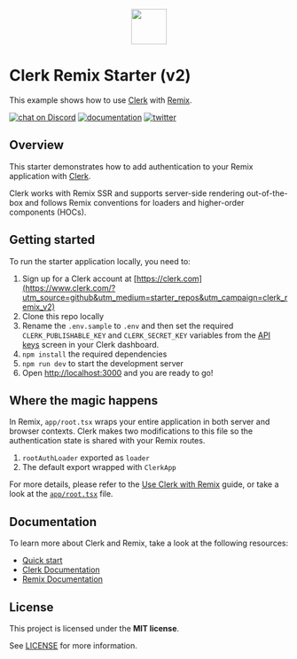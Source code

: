 <p align="center">
  <a href="https://www.clerk.com/?utm_source=github&utm_medium=starter_repos&utm_campaign=clerk_remix_v2" target="_blank" align="center">
    <picture>
      <source media="(prefers-color-scheme: dark)" srcset="./docs/clerk-logo-dark.png">
      <img src="./docs/clerk-logo-light.png" height="64">
    </picture>
  </a>
  <br />
</p>

# Clerk Remix Starter (v2)

This example shows how to use [Clerk](https://www.clerk.com/?utm_source=github&utm_medium=starter_repos&utm_campaign=clerk_remix_v2) with [Remix](https://remix.run/).

[![chat on Discord](https://img.shields.io/discord/856971667393609759.svg?logo=discord)](https://discord.com/invite/b5rXHjAg7A)
[![documentation](https://img.shields.io/badge/documentation-clerk-green.svg)](https://clerk.com/docs)
[![twitter](https://img.shields.io/twitter/follow/ClerkDev?style=social)](https://twitter.com/intent/follow?screen_name=ClerkDev)

## Overview

This starter demonstrates how to add authentication to your Remix application with [Clerk](https://www.clerk.com/?utm_source=github&utm_medium=starter_repos&utm_campaign=clerk_remix_v2).

Clerk works with Remix SSR and supports server-side rendering out-of-the-box and follows Remix conventions for loaders and higher-order components (HOCs).

## Getting started

To run the starter application locally, you need to:

1. Sign up for a Clerk account at [https://clerk.com](https://www.clerk.com/?utm_source=github&utm_medium=starter_repos&utm_campaign=clerk_remix_v2)
2. Clone this repo locally
3. Rename the `.env.sample` to `.env` and then set the required `CLERK_PUBLISHABLE_KEY` and `CLERK_SECRET_KEY` variables from the [API keys](https://dashboard.clerk.com/last-active?path=api-keys) screen in your Clerk dashboard.
4. `npm install` the required dependencies
5. `npm run dev` to start the development server
6. Open [http://localhost:3000](http://localhost:3000) and you are ready to go!

## Where the magic happens

In Remix, `app/root.tsx` wraps your entire application in both server and browser contexts. Clerk makes two modifications to this file so the authentication state is shared with your Remix routes.

1. `rootAuthLoader` exported as `loader`
2. The default export wrapped with `ClerkApp`

For more details, please refer to the [Use Clerk with Remix](https://clerk.com/docs/quickstarts/remix/?utm_source=github&utm_medium=starter_repos&utm_campaign=clerk_remix_v2) guide, or take a look at the [`app/root.tsx`](./app/root.tsx) file.

## Documentation

To learn more about Clerk and Remix, take a look at the following resources:

- [Quick start](https://clerk.com/docs/quickstarts/remix?utm_source=github&utm_medium=starter_repos&utm_campaign=clerk_remix_v2)
- [Clerk Documentation](https://clerk.com/docs/?utm_source=github&utm_medium=starter_repos&utm_campaign=clerk_remix_v2)
- [Remix Documentation](https://remix.run/docs)

## License

This project is licensed under the **MIT license**.

See [LICENSE](https://github.com/clerk/clerk-remix-v2/blob/main/LICENSE) for more information.
